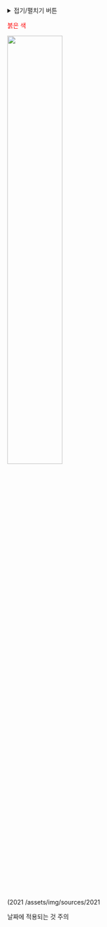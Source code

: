 <details>
<summary>접기/펼치기 버튼</summary>
<div markdown="1">



</div>
</details>

<span style="color:red">붉은 색</span>


<img src="2021-02-17-06-01-15.png" width="50%">

(2021
/assets/img/sources/2021

날짜에 적용되는 것 주의